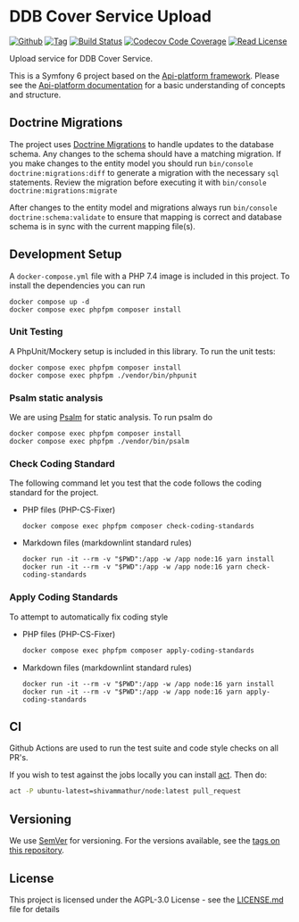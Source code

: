 # DDB Cover Service Upload

[![Github](https://img.shields.io/badge/source-danskernesdigitalebibliotek/ddb--cover--service--upload-blue?style=flat-square)](https://github.com/danskernesdigitalebibliotek/ddb-cover-service-upload)
[![Tag](https://img.shields.io/github/v/tag/danskernesdigitalebibliotek/ddb-cover-service-upload?sort=semver&style=flat-square)](https://github.com/danskernesdigitalebibliotek/ddb-cover-service-upload/tags)
[![Build Status](https://img.shields.io/github/workflow/status/danskernesdigitalebibliotek/ddb-cover-service-upload/Review?label=CI&logo=github&style=flat-square)](https://github.com/danskernesdigitalebibliotek/ddb-cover-service-upload/actions?query=workflow%3A%22Review%22)
[![Codecov Code Coverage](https://img.shields.io/codecov/c/gh/danskernesdigitalebibliotek/ddb-cover-service-upload?label=codecov&logo=codecov&style=flat-square)](https://codecov.io/gh/danskernesdigitalebibliotek/ddb-cover-service-upload)
[![Read License](https://img.shields.io/packagist/l/danskernesdigitalebibliotek/ddb-cover-service-upload.svg?style=flat-square&colorB=darkcyan)](https://github.com/danskernesdigitalebibliotek/ddb-cover-service-upload/blob/master/LICENSE.txt)

Upload service for DDB Cover Service.

This is a Symfony 6 project based on the [Api-platform
framework](https://github.com/api-platform/api-platform).  Please see the
[Api-platform documentation](https://api-platform.com/docs/) for a basic
understanding of concepts and structure.

## Doctrine Migrations

The project uses [Doctrine
Migrations](https://symfony.com/doc/master/bundles/DoctrineMigrationsBundle/index.html)
to handle updates to the database schema. Any changes to the schema should have
a matching migration. If you make changes to the entity model you should run
`bin/console doctrine:migrations:diff` to generate a migration with the
necessary `sql` statements. Review the migration before executing it with
`bin/console doctrine:migrations:migrate`

After changes to the entity model and migrations always run `bin/console
doctrine:schema:validate` to ensure that mapping is correct and database schema
is in sync with the current mapping file(s).

## Development Setup

A `docker-compose.yml` file with a PHP 7.4 image is included in this project.
To install the dependencies you can run

```shell
docker compose up -d
docker compose exec phpfpm composer install
```

### Unit Testing

A PhpUnit/Mockery setup is included in this library. To run the unit tests:

```shell
docker compose exec phpfpm composer install
docker compose exec phpfpm ./vendor/bin/phpunit
```

### Psalm static analysis

We are using [Psalm](https://psalm.dev/) for static analysis. To run
psalm do

```shell
docker compose exec phpfpm composer install
docker compose exec phpfpm ./vendor/bin/psalm
```

### Check Coding Standard

The following command let you test that the code follows
the coding standard for the project.

* PHP files (PHP-CS-Fixer)

    ```shell
    docker compose exec phpfpm composer check-coding-standards
    ```

* Markdown files (markdownlint standard rules)

    ```shell
    docker run -it --rm -v "$PWD":/app -w /app node:16 yarn install
    docker run -it --rm -v "$PWD":/app -w /app node:16 yarn check-coding-standards
    ```

### Apply Coding Standards

To attempt to automatically fix coding style

* PHP files (PHP-CS-Fixer)

    ```sh
    docker compose exec phpfpm composer apply-coding-standards
    ```

* Markdown files (markdownlint standard rules)

    ```shell
    docker run -it --rm -v "$PWD":/app -w /app node:16 yarn install
    docker run -it --rm -v "$PWD":/app -w /app node:16 yarn apply-coding-standards
    ```

## CI

Github Actions are used to run the test suite and code style checks on all PR's.

If you wish to test against the jobs locally you can install [act](https://github.com/nektos/act).
Then do:

```sh
act -P ubuntu-latest=shivammathur/node:latest pull_request
```

## Versioning

We use [SemVer](http://semver.org/) for versioning.
For the versions available, see the
[tags on this repository](https://github.com/itk-dev/openid-connect/tags).

## License

This project is licensed under the AGPL-3.0 License - see the
[LICENSE.md](LICENSE.md) file for details
